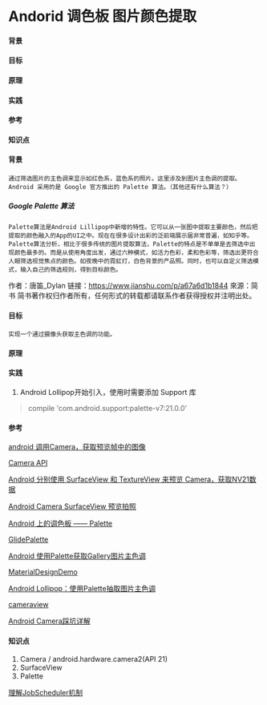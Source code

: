 # Andorid 调色板 图片颜色提取

#### 背景
#### 目标
#### 原理
#### 实践
#### 参考
#### 知识点

#### 背景
    通过筛选图片的主色调来显示如红色系，蓝色系的照片。这里涉及到图片主色调的提取。Android 采用的是 Google 官方推出的 Palette 算法。（其他还有什么算法？）

##### Google Palette 算法
    Palette算法是Android Lillipop中新增的特性。它可以从一张图中提取主要颜色，然后把提取的颜色融入的App的UI之中。现在在很多设计出彩的泛前端展示届非常普遍，如知乎等。Palette算法分析，相比于很多传统的图片提取算法，Palette的特点是不单单是去筛选中出现颜色最多的。而是从使用角度出发，通过六种模式，如活力色彩，柔和色彩等，筛选出更符合人眼筛选视觉焦点的颜色。如夜晚中的霓虹灯，白色背景的产品照。同时，也可以自定义筛选模式，输入自己的筛选规则，得到目标颜色。

作者：唐笛_Dylan
链接：https://www.jianshu.com/p/a67a6d1b1844
來源：简书
简书著作权归作者所有，任何形式的转载都请联系作者获得授权并注明出处。

#### 目标
    实现一个通过摄像头获取主色调的功能。

#### 原理
#### 实践
1. Android Lollipop开始引入，使用时需要添加 Support 库

> compile 'com.android.support:palette-v7:21.0.0'

#### 参考
[android 调用Camera，获取预览帧中的图像](https://blog.csdn.net/u013869488/article/details/49853217)

[Camera API](https://developer.android.com/guide/topics/media/camera#java)

[Android 分别使用 SurfaceView 和 TextureView 来预览 Camera，获取NV21数据](https://rustfisher.github.io/2018/02/26/Android_note/Android-camera_nv21_surfaceview_textureview/)

[Android Camera SurfaceView 预览拍照](https://www.jianshu.com/p/9e0f3fc5a3b4)

[Android 上的调色板 —— Palette](https://www.jianshu.com/p/430274ade74f)

[GlidePalette](https://github.com/florent37/GlidePalette)

[Android 使用Palette获取Gallery图片主色调](https://blog.csdn.net/zhoumushui/article/details/70143462)

[MaterialDesignDemo](https://github.com/loonggg/MaterialDesignDemo)

[Android Lollipop：使用Palette抽取图片主色调](https://www.jianshu.com/p/4dc897dc5354)

[cameraview](https://github.com/google/cameraview)

[Android Camera踩坑详解](https://hakuless.github.io/2017/12/12/Android-Camera%E8%B8%A9%E5%9D%91%E8%AF%A6%E8%A7%A3/)

#### 知识点
1. Camera / android.hardware.camera2(API 21)
2. SurfaceView
3. Palette

[理解JobScheduler机制](http://gityuan.com/2017/03/10/job_scheduler_service/)